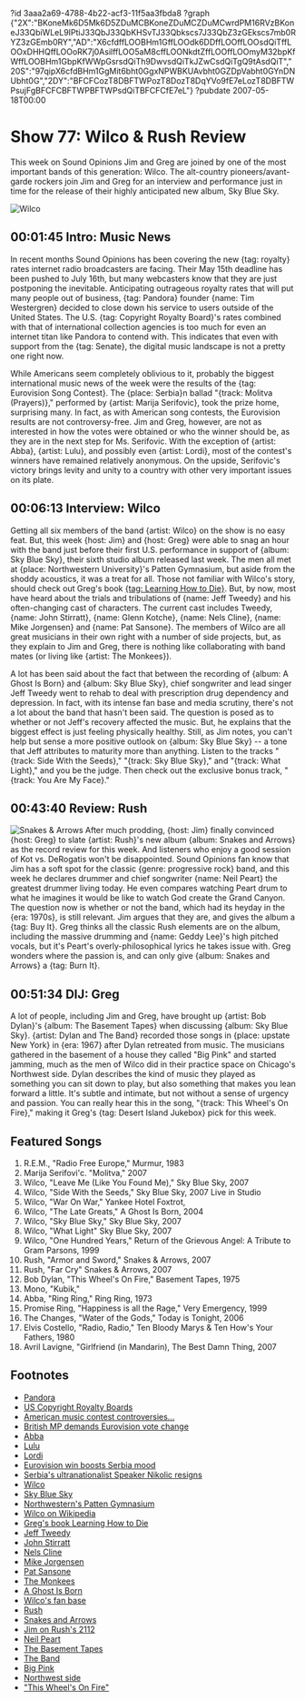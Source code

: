 ?id 3aaa2a69-4788-4b22-acf3-11f5aa3fbda8
?graph {"2X":"BKoneMk6D5Mk6D5ZDuMCBKoneZDuMCZDuMCwrdPM16RVzBKoneJ33QbiWLeL9IPtiJ33QbJ33QbKHSvTJ33Qbkscs7J33QbZ3zGEkscs7mb0RYZ3zGEmb0RY","AD":"X6cfdffLOOBHm1GffLOOdk6DDffLOOffLOOsdQiTffLOOxDHHQffLOOoRK7j0AsilffLOO5aM8cffLOONkdtZffLOOffLOOmyM32bpKfWffLOOBHm1GbpKfWWpGsrsdQiTh9DwvsdQiTkJZwCsdQiTgQ9tAsdQiT","20S":"97qipX6cfdBHm1GgMit6bht0GgxNPWBKUAvbht0GZDpVabht0GYnDNUbht0G","2DY":"BFCFCozT8DBFTWPozT8DozT8DqYVo9fE7eLozT8DBFTWPsujFgBFCFCBFTWPBFTWPsdQiTBFCFCfE7eL"}
?pubdate 2007-05-18T00:00

# Show 77: Wilco & Rush Review
This week on Sound Opinions Jim and Greg are joined by one of the most important bands of this generation: Wilco. The alt-country pioneers/avant-garde rockers join Jim and Greg for an interview and performance just in time for the release of their highly anticipated new album, Sky Blue Sky.

![Wilco](https://static.soundopinions.org/images/2007/wilco.jpg)

## 00:01:45 Intro: Music News
In recent months Sound Opinions has been covering the new {tag: royalty} rates internet radio broadcasters are facing. Their May 15th deadline has been pushed to July 16th, but many webcasters know that they are just postponing the inevitable. Anticipating outrageous royalty rates that will put many people out of business, {tag: Pandora} founder {name: Tim Westergren} decided to close down his service to users outside of the United States. The U.S. {tag: Copyright Royalty Board}'s rates combined with that of international collection agencies is too much for even an internet titan like Pandora to contend with. This indicates that even with support from the {tag: Senate}, the digital music landscape is not a pretty one right now.

While Americans seem completely oblivious to it, probably the biggest international music news of the week were the results of the {tag: Eurovision Song Contest}. The {place: Serbia}n ballad "{track: Molitva (Prayers)}," performed by {artist: Marija Serifovic}, took the prize home, surprising many. In fact, as with American song contests, the Eurovision results are not controversy-free. Jim and Greg, however, are not as interested in how the votes were obtained or who the winner should be, as they are in the next step for Ms. Serifovic. With the exception of {artist: Abba}, {artist: Lulu}, and possibly even {artist: Lordi}, most of the contest's winners have remained relatively anonymous. On the upside, Serifovic's victory brings levity and unity to a country with other very important issues on its plate.

## 00:06:13 Interview: Wilco
Getting all six members of the band {artist: Wilco} on the show is no easy feat. But, this week {host: Jim} and {host: Greg} were able to snag an hour with the band just before their first U.S. performance in support of {album: Sky Blue Sky}, their sixth studio album released last week. The men all met at {place: Northwestern University}'s Patten Gymnasium, but aside from the shoddy acoustics, it was a treat for all. Those not familiar with Wilco's story, should check out Greg's book [{tag: Learning How to Die}](http://www.wilcobook.com/). But, by now, most have heard about the trials and tribulations of {name: Jeff Tweedy} and his often-changing cast of characters. The current cast includes Tweedy, {name: John Stirratt}, {name: Glenn Kotche}, {name: Nels Cline}, {name: Mike Jorgensen} and {name: Pat Sansone}. The members of Wilco are all great musicians in their own right with a number of side projects, but, as they explain to Jim and Greg, there is nothing like collaborating with band mates (or living like {artist: The Monkees}).

A lot has been said about the fact that between the recording of {album: A Ghost Is Born} and {album: Sky Blue Sky}, chief songwriter and lead singer Jeff Tweedy went to rehab to deal with prescription drug dependency and depression. In fact, with its intense fan base and media scrutiny, there's not a lot about the band that hasn't been said. The question is posed as to whether or not Jeff's recovery affected the music. But, he explains that the biggest effect is just feeling physically healthy. Still, as Jim notes, you can't help but sense a more positive outlook on {album: Sky Blue Sky} -- a tone that Jeff attributes to maturity more than anything. Listen to the tracks "{track: Side With the Seeds}," "{track: Sky Blue Sky}," and "{track: What Light}," and you be the judge. Then check out the exclusive bonus track, "{track: You Are My Face}."

## 00:43:40 Review: Rush
![Snakes & Arrows](https://static.soundopinions.org/assets/77/20S0.jpg)
After much prodding, {host: Jim} finally convinced {host: Greg} to slate {artist: Rush}'s new album {album: Snakes and Arrows} as the record review for this week. And listeners who enjoy a good session of Kot vs. DeRogatis won't be disappointed. Sound Opinions fan know that Jim has a soft spot for the classic {genre: progressive rock} band, and this week he declares drummer and chief songwriter {name: Neil Peart} the greatest drummer living today. He even compares watching Peart drum to what he imagines it would be like to watch God create the Grand Canyon. The question now is whether or not the band, which had its heyday in the {era: 1970s}, is still relevant. Jim argues that they are, and gives the album a {tag: Buy It}. Greg thinks all the classic Rush elements are on the album, including the massive drumming and {name: Geddy Lee}'s high pitched vocals, but it's Peart's overly-philosophical lyrics he takes issue with. Greg wonders where the passion is, and can only give {album: Snakes and Arrows} a {tag: Burn It}.

## 00:51:34 DIJ: Greg
A lot of people, including Jim and Greg, have brought up {artist: Bob Dylan}'s {album: The Basement Tapes} when discussing {album: Sky Blue Sky}. {artist: Dylan and The Band} recorded those songs in {place: upstate New York} in {era: 1967} after Dylan retreated from music. The musicians gathered in the basement of a house they called "Big Pink" and started jamming, much as the men of Wilco did in their practice space on Chicago's Northwest side. Dylan describes the kind of music they played as something you can sit down to play, but also something that makes you lean forward a little. It's subtle and intimate, but not without a sense of urgency and passion. You can really hear this in the song, "{track: This Wheel's On Fire}," making it Greg's {tag: Desert Island Jukebox} pick for this week.

## Featured Songs
1. R.E.M., "Radio Free Europe," Murmur, 1983
2. Marija Serifovi'c. "Molitva," 2007
3. Wilco, "Leave Me (Like You Found Me)," Sky Blue Sky, 2007
4. Wilco, "Side With the Seeds," Sky Blue Sky, 2007 Live in Studio
5. Wilco, "War On War," Yankee Hotel Foxtrot,
6. Wilco, "The Late Greats," A Ghost Is Born, 2004
7. Wilco, "Sky Blue Sky," Sky Blue Sky, 2007
8. Wilco, "What Light" Sky Blue Sky, 2007
9. Wilco, "One Hundred Years," Return of the Grievous Angel: A Tribute to Gram Parsons, 1999
10. Rush, "Armor and Sword," Snakes & Arrows, 2007
11. Rush, "Far Cry" Snakes & Arrows, 2007
12. Bob Dylan, "This Wheel's On Fire," Basement Tapes, 1975
13. Mono, "Kubik," 
14. Abba, "Ring Ring," Ring Ring, 1973
15. Promise Ring, "Happiness is all the Rage," Very Emergency, 1999
16. The Changes, "Water of the Gods," Today is Tonight, 2006
17. Elvis Costello, "Radio, Radio," Ten Bloody Marys & Ten How's Your Fathers, 1980
18. Avril Lavigne, "Girlfriend (in Mandarin), The Best Damn Thing, 2007

## Footnotes
- [Pandora](http://www.pandora.com/)
- [US Copyright Royalty Boards](http://www.loc.gov/crb/)
- [American music contest controversies...](http://en.wikipedia.org/wiki/American_Idol_controversy)
- [British MP demands Eurovision vote change](http://news.bbc.co.uk/2/hi/entertainment/6657207.stm)
- [Abba](http://www.abbasite.com/)
- [Lulu](http://www.allmusic.com/cg/amg.dll?p=amg&sql=11:g9frxq85ld6e)
- [Lordi](http://www.lordi.org/)
- [Eurovision win boosts Serbia mood](http://uk.reuters.com/article/entertainmentNews/idUKTZO37546120070514)
- [Serbia's ultranationalist Speaker Nikolic resigns](http://www.serbianna.com/news/2007/01673.shtml)
- [Wilco](http://www.wilcoworld.net/)
- [Sky Blue Sky](http://www.metacritic.com/music/artists/wilco/skybluesky?q=wilco)
- [Northwestern's Patten Gymnasium](http://www.fitrec.northwestern.edu/facilities/patten/index.html)
- [Wilco on Wikipedia](http://en.wikipedia.org/wiki/Wilco)
- [Greg's book Learning How to Die](http://www.wilcobook.com/)
- [Jeff Tweedy](http://en.wikipedia.org/wiki/Jeff_Tweedy)
- [John Stirratt](http://en.wikipedia.org/wiki/John_Stirratt)
- [Nels Cline](http://www.allmusic.com/cg/amg.dll?p=amg&sql=11:jifoxqt5ldje)
- [Mike Jorgensen](http://www.allmusic.com/cg/amg.dll?p=amg&sql=11:azfyxq8jldhe)
- [Pat Sansone](http://en.wikipedia.org/wiki/Pat_Sansone)
- [The Monkees](http://www.monkees.net/)
- [A Ghost Is Born](http://www.metacritic.com/music/artists/wilco/ghostisborn/)
- [Wilco's fan base](http://forums.viachicago.org/index.php?showforum=18)
- [Rush](http://www.rush.com/)
- [Snakes and Arrows](http://www.amazon.com/Snakes-Arrows-Rush/dp/B000NVIXFK)
- [Jim on Rush's 2112](http://www.jimdero.com/News2002/GreatJan272112.htm)
- [Neil Peart](http://www.allmusic.com/cg/amg.dll?p=amg&sql=11:g9fexqwgldhe)
- [The Basement Tapes](http://en.wikipedia.org/wiki/The_Basement_Tapes_(Sessions))
- [The Band](http://www.allmusic.com/cg/amg.dll?p=amg&token=&sql=11:hifwxqw5ldse)
- [Big Pink](http://www.amazon.com/Music-Big-Pink-Band/dp/B00004W50T)
- [Northwest side](http://en.wikipedia.org/wiki/Neighborhoods_of_Chicago#Northwest_side)
- ["This Wheel's On Fire"](http://www.bobdylan.com/us/songs/wheels-fire)
